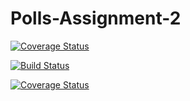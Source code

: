 # Polls-Assignment-2

[![Coverage Status](https://coveralls.io/repos/github/hh2752/Polls-Assignment-2/badge.svg?branch=main)](https://coveralls.io/github/hh2752/Polls-Assignment-2?branch=main)

[![Build Status](https://app.travis-ci.com/hh2752/Polls-Assignment-2.svg?branch=main)](https://app.travis-ci.com/hh2752/Polls-Assignment-2)


[![Coverage Status](https://coveralls.io/repos/github/hh2752/Polls-Assignment-2/badge.svg?branch=main)](https://coveralls.io/github/hh2752/Polls-Assignment-2?branch=main)